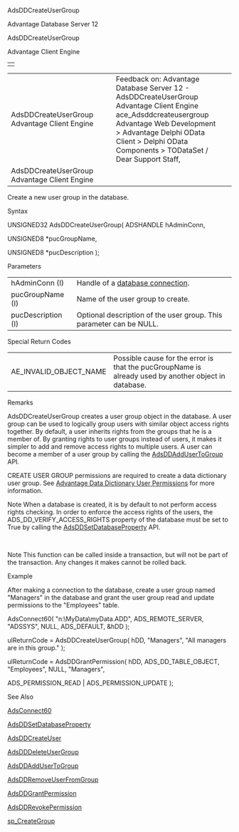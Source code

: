 AdsDDCreateUserGroup




Advantage Database Server 12  

AdsDDCreateUserGroup

Advantage Client Engine

|  |
| --- |
|  |

|  |  |  |  |  |
| --- | --- | --- | --- | --- |
| AdsDDCreateUserGroup  Advantage Client Engine |  |  | Feedback on: Advantage Database Server 12 - AdsDDCreateUserGroup Advantage Client Engine ace\_Adsddcreateusergroup Advantage Web Development > Advantage Delphi OData Client > Delphi OData Components > TODataSet / Dear Support Staff, |  |
| AdsDDCreateUserGroup  Advantage Client Engine |  |  |  |  |

Create a new user group in the database.

Syntax

UNSIGNED32 AdsDDCreateUserGroup( ADSHANDLE hAdminConn,

UNSIGNED8 \*pucGroupName,

UNSIGNED8 \*pucDescription );

Parameters

|  |  |
| --- | --- |
| hAdminConn (I) | Handle of a [database connection](javascript:hhpopuplink.TextPopup(popid_465551922,FontFace,-1,-1,-1,-1)). |
| pucGroupName (I) | Name of the user group to create. |
| pucDescription (I) | Optional description of the user group. This parameter can be NULL. |

Special Return Codes

|  |  |
| --- | --- |
| AE\_INVALID\_OBJECT\_NAME | Possible cause for the error is that the pucGroupName is already used by another object in database. |

Remarks

AdsDDCreateUserGroup creates a user group object in the database. A user group can be used to logically group users with similar object access rights together. By default, a user inherits rights from the groups that he is a member of. By granting rights to user groups instead of users, it makes it simpler to add and remove access rights to multiple users. A user can become a member of a user group by calling the [AdsDDAddUserToGroup](ace_adsddaddusertogroup.htm) API.

CREATE USER GROUP permissions are required to create a data dictionary user group. See [Advantage Data Dictionary User Permissions](master_advantage_data_dictionary_user_permissions.htm) for more information.

Note When a database is created, it is by default to not perform access rights checking. In order to enforce the access rights of the users, the ADS\_DD\_VERIFY\_ACCESS\_RIGHTS property of the database must be set to True by calling the [AdsDDSetDatabaseProperty](ace_adsddsetdatabaseproperty.htm) API.

 

Note This function can be called inside a transaction, but will not be part of the transaction. Any changes it makes cannot be rolled back.

Example

After making a connection to the database, create a user group named "Managers" in the database and grant the user group read and update permissions to the "Employees" table.

AdsConnect60( "n:\\MyData\\myData.ADD", ADS\_REMOTE\_SERVER, "ADSSYS", NULL, ADS\_DEFAULT, &hDD );

ulReturnCode = AdsDDCreateUserGroup( hDD, "Managers", "All managers are in this group." );

ulReturnCode = AdsDDGrantPermission( hDD, ADS\_DD\_TABLE\_OBJECT, "Employees", NULL, "Managers",

ADS\_PERMISSION\_READ | ADS\_PERMISSION\_UPDATE );

See Also

[AdsConnect60](ace_adsconnect60.htm)

[AdsDDSetDatabaseProperty](ace_adsddsetdatabaseproperty.htm)

[AdsDDCreateUser](ace_adsddcreateuser.htm)

[AdsDDDeleteUserGroup](ace_adsdddeleteusergroup.htm)

[AdsDDAddUserToGroup](ace_adsddaddusertogroup.htm)

[AdsDDRemoveUserFromGroup](ace_adsddremoveuserfromgroup.htm)

[AdsDDGrantPermission](ace_adsddgrantpermission.htm)

[AdsDDRevokePermission](ace_adsddrevokepermission.htm)

[sp\_CreateGroup](master_sp_creategroup.htm)